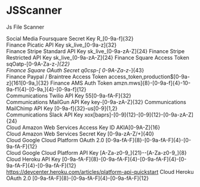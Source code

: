 # JSScanner
Js File Scanner
				
Social Media	Foursquare	Secret Key	R_[0-9a-f]{32}	
Finance	Picatic	API Key	sk_live_[0-9a-z]{32}	
Finance	Stripe	Standard API Key	sk_live_(0-9a-zA-Z]{24}	
Finance	Stripe	Restricted API Key	sk_live_(0-9a-zA-Z]{24}	
Finance	Square	Access Token	sqOatp-[0-9A-Za-z-_]{22}	
Finance	Square	OAuth Secret	q0csp-[ 0-9A-Za-z-_]{43}	
Finance	Paypal / Braintree	Access Token	access_token,production$[0-9a-z]{161[0-9a,]{32}	
Finance	AMS	Auth Token	amzn.mws]{8}-[0-9a-f]{4}-10-9a-f1{4}-[0-9a,]{4}-[0-9a-f]{12}	
Communications	Twilio	API Key	55[0-9a-fA-F]{32}	
Communications	MailGun	API Key	key-[0-9a-zA-Z]{32}	
Communications	MailChimp	API Key	[0-9a-f]{32}-us[0-9]{1,2}	
Communications	Slack	API Key	xox[baprs]-[0-9]{12}-[0-9]{12}-[0-9a-zA-Z]{24}	
Cloud	Amazon Web Services	Access Key ID	AKIA[0-9A-Z]{16}	
Cloud	Amazon Web Services	Secret Key	[0-9a-zA-Z/+]{40}	
Cloud	Google Cloud Platform	OAuth 2.0	[0-9a-fA-F]{8}-[0-9a-fA-F]{4}-[0-9a-fA-F]{12}	
Cloud	Google Cloud Platform	API Key	[A-Za-z0-9_]{21}--[A-Za-z0-9_]{8}	
Cloud	Heroku	API Key	[0-9a-fA-F]{8}-[0-9a-fA-F]{4}-[0-9a-fA-F]{4}-[0-9a-fA-F]{4}-[0-9a-fA-F]{12}	https://devcenter.heroku.com/articles/platform-api-quickstart
Cloud	Heroku	OAuth 2.0	[0-9a-fA-F]{8}-[0-9a-fA-F]{4}-[0-9a-fA-F]{12}	
